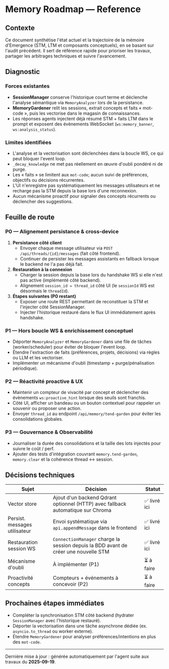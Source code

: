 # Memory Roadmap — Reference

## Contexte

Ce document synthétise l'état actuel et la trajectoire de la mémoire d'Emergence (STM, LTM et composants conceptuels), en se basant sur l'audit précédent. Il sert de référence rapide pour prioriser les travaux, partager les arbitrages techniques et suivre l'avancement.

## Diagnostic

### Forces existantes
- **SessionManager** conserve l'historique court terme et déclenche l'analyse sémantique via `MemoryAnalyzer` lors de la persistance.
- **MemoryGardener** relit les sessions, extrait concepts et faits « mot-code », puis les vectorise dans le magasin de connaissances.
- Les réponses agents injectent déjà résumé STM + faits LTM dans le prompt et exposent des évènements WebSocket (`ws:memory_banner`, `ws:analysis_status`).

### Limites identifiées
- L'analyse et la vectorisation sont déclenchées dans la boucle WS, ce qui peut bloquer l'event loop.
- `_decay_knowledge` ne met pas réellement en œuvre d'oubli pondéré ni de purge.
- Les « faits » se limitent aux `mot-code`; aucun suivi de préférences, objectifs ou décisions récurrentes.
- L'UI n'enregistre pas systématiquement les messages utilisateurs et ne recharge pas la STM depuis la base lors d'une reconnexion.
- Aucun mécanisme proactif pour signaler des concepts récurrents ou déclencher des suggestions.

## Feuille de route

### P0 — Alignement persistance & cross-device
1. **Persistance côté client**
   - Envoyer chaque message utilisateur via `POST /api/threads/{id}/messages` (fait côté frontend).
   - Continuer de persister les messages assistants en fallback lorsque le backend ne l'a pas déjà fait.
2. **Restauration à la connexion**
   - Charger la session depuis la base lors du handshake WS si elle n'est pas active (implémenté côté backend).
   - Alignement `session_id ↔ thread_id` côté UI (le `sessionId` WS est désormais le `threadId`).
3. **Étapes suivantes (P0 restant)**
   - Exposer une route REST permettant de reconstituer la STM et l'injecter côté SessionManager.
   - Injecter l'historique restauré dans le flux UI immédiatement après handshake.

### P1 — Hors boucle WS & enrichissement conceptuel
- Déporter `MemoryAnalyzer` et `MemoryGardener` dans une file de tâches (worker/scheduler) pour éviter de bloquer l'event loop.
- Étendre l'extraction de faits (préférences, projets, décisions) via règles ou LLM et les vectoriser.
- Implémenter un mécanisme d'oubli (timestamp + purge/pénalisation périodique).

### P2 — Réactivité proactive & UX
- Maintenir un compteur de vivacité par concept et déclencher des évènements `ws:proactive_hint` lorsque des seuils sont franchis.
- Côté UI, afficher un bandeau ou un bouton contextuel pour rappeler un souvenir ou proposer une action.
- Envoyer `thread_id` au endpoint `/api/memory/tend-garden` pour éviter les consolidations globales.

### P3 — Gouvernance & Observabilité
- Journaliser la durée des consolidations et la taille des lots injectés pour suivre le coût / perf.
- Ajouter des tests d'intégration couvrant `memory.tend-garden`, `memory.clear` et la cohérence thread ↔ session.

## Décisions techniques

| Sujet | Décision | Statut |
|-------|----------|--------|
| Vector store | Ajout d'un backend Qdrant optionnel (HTTP) avec fallback automatique sur Chroma | ✅ livré ici |
| Persist. messages utilisateur | Envoi systématique via `api.appendMessage` dans le frontend | ✅ livré ici |
| Restauration session WS | `ConnectionManager` charge la session depuis la BDD avant de créer une nouvelle STM | ✅ livré ici |
| Mécanisme d'oubli | À implémenter (P1) | ⏳ à faire |
| Proactivité concepts | Compteurs + événements à concevoir (P2) | ⏳ à faire |

## Prochaines étapes immédiates
- Compléter la synchronisation STM côté backend (hydrater `SessionManager` avec l'historique restauré).
- Déporter la vectorisation dans une tâche asynchrone dédiée (ex. `asyncio.to_thread` ou worker externe).
- Étendre `MemoryGardener` pour analyser préférences/intentions en plus des `mot-code`.

---
Dernière mise à jour : générée automatiquement par l'agent suite aux travaux du __2025-09-19__.
